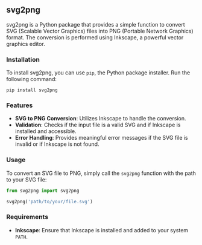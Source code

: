 ## svg2png

svg2png is a Python package that provides a simple function to convert SVG (Scalable Vector Graphics) files into PNG (Portable Network Graphics) format. The conversion is performed using Inkscape, a powerful vector graphics editor.

### Installation

To install svg2png, you can use `pip`, the Python package installer. Run the following command:

```
pip install svg2png
```

### Features
- **SVG to PNG Conversion**: Utilizes Inkscape to handle the conversion.
- **Validation**: Checks if the input file is a valid SVG and if Inkscape is installed and accessible.
- **Error Handling**: Provides meaningful error messages if the SVG file is invalid or if Inkscape is not found.

### Usage
To convert an SVG file to PNG, simply call the `svg2png` function with the path to your SVG file:

```python
from svg2png import svg2png

svg2png('path/to/your/file.svg')
```

### Requirements
- **Inkscape**: Ensure that Inkscape is installed and added to your system `PATH`.